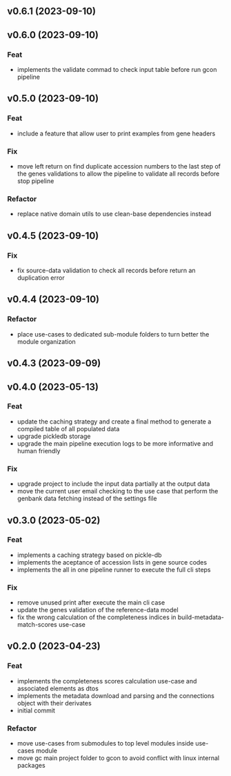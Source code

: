 ## v0.6.1 (2023-09-10)

## v0.6.0 (2023-09-10)

### Feat

- implements the validate commad to check input table before run gcon pipeline

## v0.5.0 (2023-09-10)

### Feat

- include a feature that allow user to print examples from gene headers

### Fix

- move left return on find duplicate accession numbers to the last step of the genes validations to allow the pipeline to validate all records before stop pipeline

### Refactor

- replace native domain utils to use clean-base dependencies instead

## v0.4.5 (2023-09-10)

### Fix

- fix source-data validation to check all records before return an duplication error

## v0.4.4 (2023-09-10)

### Refactor

- place use-cases to dedicated sub-module folders to turn better the module organization

## v0.4.3 (2023-09-09)

## v0.4.0 (2023-05-13)

### Feat

- update the caching strategy and create a final method to generate a compiled table of all populated data
- upgrade pickledb storage
- upgrade the main pipeline execution logs to be more informative and human friendly

### Fix

- upgrade project to include the input data partially at the output data
- move the current user email checking to the use case that perform the genbank data fetching instead of the settings file

## v0.3.0 (2023-05-02)

### Feat

- implements a caching strategy based on pickle-db
- implements the aceptance of accession lists in gene source codes
- implements the all in one pipeline runner to execute the full cli steps

### Fix

- remove unused print after execute the main cli case
- update the genes validation of the reference-data model
- fix the wrong calculation of the completeness indices in build-metadata-match-scores use-case

## v0.2.0 (2023-04-23)

### Feat

- implements the completeness scores calculation use-case and associated elements as dtos
- implements the metadata download and parsing and the connections object with their derivates
- initial commit

### Refactor

- move use-cases from submodules to top level modules inside use-cases module
- move gc main project folder to gcon to avoid conflict with linux internal packages
